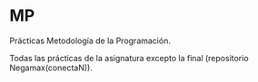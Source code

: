 # MP
Prácticas Metodología de la Programación.

Todas las prácticas de la asignatura excepto la final (repositorio Negamax(conectaN)).
